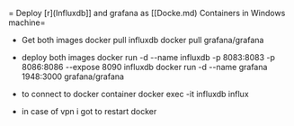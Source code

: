 = Deploy [r](Influxdb]] and grafana as [[Docke.md) Containers in Windows machine=
* Get both images
docker pull influxdb
docker pull grafana/grafana

* deploy both images
docker run -d --name influxdb -p 8083:8083 -p 8086:8086 --expose 8090 influxdb
docker run -d --name grafana 1948:3000 grafana/grafana

* to connect to docker container
docker exec -it influxdb influx


* in case of vpn i got to restart docker


